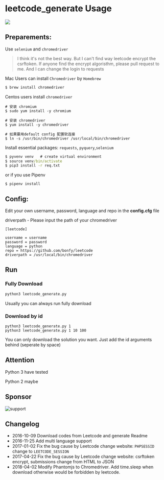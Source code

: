 # leetcode_generate Usage

![](https://github.com/bonfy/leetcode/blob/master/demo/leetcode.gif)

## Preparements:

Use `selenium` and `chromedriver`

> I think it's not the best way. But I can't find way leetcode encrypt the csrftoken.
> If anyone find the encrypt algoristhm, please pull request to me. And I can change the login to requests

Mac Users can install `Chromedriver` by `Homebrew`

``` cmd
$ brew install chromedriver
```

Centos users install `chromedriver`

```
# 安装 chromium
$ sudo yum install -y chromium

# 安装 chromedriver
$ yum install -y chromedriver

# 如果要用default config 配置软连接
$ ln -s /usr/bin/chromedriver /usr/local/bin/chromedriver
```

Install essential packages: `requests`, `pyquery`,`selenium`
```cmd
$ pyvenv venv   # create virtual environment
$ source venv/bin/activate
$ pip3 install -r req.txt
```
or if you use Pipenv

```
$ pipenv install
```

## Config:

Edit your own username, password, language and repo in the **config.cfg** file

driverpath - Please input the path of your chromedriver

```
[leetcode]

username = username
password = password
language = python
repo = https://github.com/bonfy/leetcode
driverpath = /usr/local/bin/chromedriver
```

## Run

### Fully Download
```cmd
python3 leetcode_generate.py
```
Usually you can always run fully download

### Download by id
```
python3 leetcode_generate.py 1
python3 leetcode_generate.py 1 10 100
```
You can only download the solution you want.
Just add the id arguments behind (seperate by space)


## Attention
Python 3 have tested

Python 2 maybe

## Sponsor

![support](http://7i7k6w.com1.z0.glb.clouddn.com/weixin_alipay_new.jpg)

## Changelog

- 2016-10-09 Download codes from Leetcode and generate Readme
- 2016-11-25 Add multi language support
- 2017-01-02 Fix the bug cause by Leetcode change website: `PHPSESSID` change to `LEETCODE_SESSION`
- 2017-04-22 Fix the bug cause by Leetcode change website: csrftoken encrypt, submissions change from HTML to JSON
- 2018-04-02 Modify Phantomjs to Chromedriver. Add time.sleep when download otherwise would be forbidden by leetcode.
